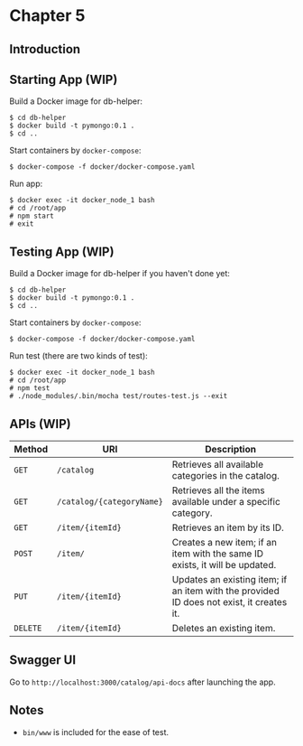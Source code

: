 # Chapter 5

## Introduction

## Starting App (WIP)

Build a Docker image for db-helper:

```
$ cd db-helper
$ docker build -t pymongo:0.1 .
$ cd ..
```

Start containers by `docker-compose`:

```
$ docker-compose -f docker/docker-compose.yaml 
```

Run app:

```
$ docker exec -it docker_node_1 bash
# cd /root/app
# npm start
# exit
```


## Testing App (WIP)

Build a Docker image for db-helper if you haven't done yet:

```
$ cd db-helper
$ docker build -t pymongo:0.1 .
$ cd ..
```

Start containers by `docker-compose`:

```
$ docker-compose -f docker/docker-compose.yaml 
```

Run test (there are two kinds of test):

```
$ docker exec -it docker_node_1 bash
# cd /root/app
# npm test
# ./node_modules/.bin/mocha test/routes-test.js --exit
```


## APIs (WIP)

| Method   | URI                       | Description                                                  |
|----------|---------------------------|--------------------------------------------------------------|
| `GET`    | `/catalog`                | Retrieves all available categories in the catalog.           |
| `GET`    | `/catalog/{categoryName}` | Retrieves all the items available under a specific category. |
| `GET`    | `/item/{itemId}`  | Retrieves an item by its ID.                                 |
| `POST` | `/item/`  | Creates a new item; if an item with the same ID exists, it will be updated.                                              |
| `PUT` | `/item/{itemId}`  | Updates an existing item; if an item with the provided ID does not exist, it creates it. |
| `DELETE` | `/item/{itemId}`  | Deletes an existing item.                         |


## Swagger UI

Go to `http://localhost:3000/catalog/api-docs` after launching the app.


## Notes

* `bin/www` is included for the ease of test.
